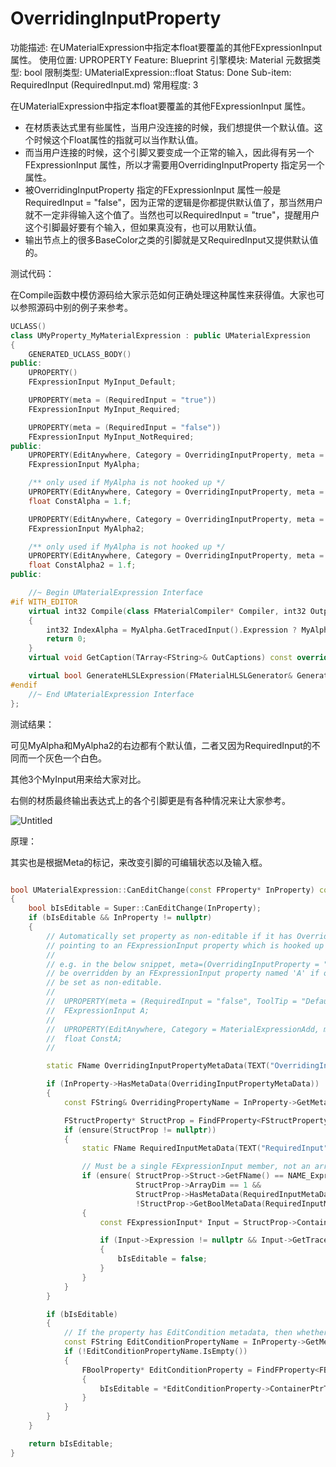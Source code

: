 # OverridingInputProperty

功能描述: 在UMaterialExpression中指定本float要覆盖的其他FExpressionInput 属性。
使用位置: UPROPERTY
Feature: Blueprint
引擎模块: Material
元数据类型: bool
限制类型: UMaterialExpression::float
Status: Done
Sub-item: RequiredInput (RequiredInput.md)
常用程度: 3

在UMaterialExpression中指定本float要覆盖的其他FExpressionInput 属性。

- 在材质表达式里有些属性，当用户没连接的时候，我们想提供一个默认值。这个时候这个Float属性的指就可以当作默认值。
- 而当用户连接的时候，这个引脚又要变成一个正常的输入，因此得有另一个FExpressionInput 属性，所以才需要用OverridingInputProperty 指定另一个属性。
- 被OverridingInputProperty 指定的FExpressionInput 属性一般是RequiredInput = "false"，因为正常的逻辑是你都提供默认值了，那当然用户就不一定非得输入这个值了。当然也可以RequiredInput = "true"，提醒用户这个引脚最好要有个输入，但如果真没有，也可以用默认值。
- 输出节点上的很多BaseColor之类的引脚就是又RequiredInput又提供默认值的。

测试代码：

在Compile函数中模仿源码给大家示范如何正确处理这种属性来获得值。大家也可以参照源码中别的例子来参考。

```cpp
UCLASS()
class UMyProperty_MyMaterialExpression : public UMaterialExpression
{
	GENERATED_UCLASS_BODY()
public:
	UPROPERTY()
	FExpressionInput MyInput_Default;

	UPROPERTY(meta = (RequiredInput = "true"))
	FExpressionInput MyInput_Required;

	UPROPERTY(meta = (RequiredInput = "false"))
	FExpressionInput MyInput_NotRequired;
public:
	UPROPERTY(EditAnywhere, Category = OverridingInputProperty, meta = (RequiredInput = "false"))
	FExpressionInput MyAlpha;

	/** only used if MyAlpha is not hooked up */
	UPROPERTY(EditAnywhere, Category = OverridingInputProperty, meta = (OverridingInputProperty = "MyAlpha"))
	float ConstAlpha = 1.f;

	UPROPERTY(EditAnywhere, Category = OverridingInputProperty, meta = (RequiredInput = "true"))
	FExpressionInput MyAlpha2;

	/** only used if MyAlpha is not hooked up */
	UPROPERTY(EditAnywhere, Category = OverridingInputProperty, meta = (OverridingInputProperty = "MyAlpha2"))
	float ConstAlpha2 = 1.f;
public:

	//~ Begin UMaterialExpression Interface
#if WITH_EDITOR
	virtual int32 Compile(class FMaterialCompiler* Compiler, int32 OutputIndex) override
	{
		int32 IndexAlpha = MyAlpha.GetTracedInput().Expression ? MyAlpha.Compile(Compiler) : Compiler->Constant(ConstAlpha);
		return 0;
	}
	virtual void GetCaption(TArray<FString>& OutCaptions) const override;

	virtual bool GenerateHLSLExpression(FMaterialHLSLGenerator& Generator, UE::HLSLTree::FScope& Scope, int32 OutputIndex, UE::HLSLTree::FExpression const*& OutExpression) const override;
#endif
	//~ End UMaterialExpression Interface
};

```

测试结果：

可见MyAlpha和MyAlpha2的右边都有个默认值，二者又因为RequiredInput的不同而一个灰色一个白色。

其他3个MyInput用来给大家对比。

右侧的材质最终输出表达式上的各个引脚更是有各种情况来让大家参考。

![Untitled](OverridingInputProperty/Untitled.png)

原理：

其实也是根据Meta的标记，来改变引脚的可编辑状态以及输入框。

```cpp

bool UMaterialExpression::CanEditChange(const FProperty* InProperty) const
{
	bool bIsEditable = Super::CanEditChange(InProperty);
	if (bIsEditable && InProperty != nullptr)
	{
		// Automatically set property as non-editable if it has OverridingInputProperty metadata
		// pointing to an FExpressionInput property which is hooked up as an input.
		//
		// e.g. in the below snippet, meta=(OverridingInputProperty = "A") indicates that ConstA will
		// be overridden by an FExpressionInput property named 'A' if one is connected, and will thereby
		// be set as non-editable.
		//
		//	UPROPERTY(meta = (RequiredInput = "false", ToolTip = "Defaults to 'ConstA' if not specified"))
		//	FExpressionInput A;
		//
		//	UPROPERTY(EditAnywhere, Category = MaterialExpressionAdd, meta = (OverridingInputProperty = "A"))
		//	float ConstA;
		//

		static FName OverridingInputPropertyMetaData(TEXT("OverridingInputProperty"));

		if (InProperty->HasMetaData(OverridingInputPropertyMetaData))
		{
			const FString& OverridingPropertyName = InProperty->GetMetaData(OverridingInputPropertyMetaData);

			FStructProperty* StructProp = FindFProperty<FStructProperty>(GetClass(), *OverridingPropertyName);
			if (ensure(StructProp != nullptr))
			{
				static FName RequiredInputMetaData(TEXT("RequiredInput"));

				// Must be a single FExpressionInput member, not an array, and must be tagged with metadata RequiredInput="false"
				if (ensure(	StructProp->Struct->GetFName() == NAME_ExpressionInput &&
							StructProp->ArrayDim == 1 &&
							StructProp->HasMetaData(RequiredInputMetaData) &&
							!StructProp->GetBoolMetaData(RequiredInputMetaData)))
				{
					const FExpressionInput* Input = StructProp->ContainerPtrToValuePtr<FExpressionInput>(this);

					if (Input->Expression != nullptr && Input->GetTracedInput().Expression != nullptr)
					{
						bIsEditable = false;
					}
				}
			}
		}

		if (bIsEditable)
		{
			// If the property has EditCondition metadata, then whether it's editable depends on the other EditCondition property
			const FString EditConditionPropertyName = InProperty->GetMetaData(TEXT("EditCondition"));
			if (!EditConditionPropertyName.IsEmpty())
			{
				FBoolProperty* EditConditionProperty = FindFProperty<FBoolProperty>(GetClass(), *EditConditionPropertyName);
				{
					bIsEditable = *EditConditionProperty->ContainerPtrToValuePtr<bool>(this);
				}
			}
		}
	}

	return bIsEditable;
}

```